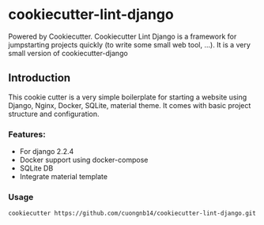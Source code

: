 # cookiecutter-lint-django

Powered by Cookiecutter. Cookiecutter Lint Django is a framework for jumpstarting projects quickly (to write some small web tool, ...). It is a very small version of cookiecutter-django

## Introduction
This cookie cutter is a very simple boilerplate for starting a website using Django, Nginx, Docker, SQLite, material theme. It comes with basic project structure and configuration.

### Features:

- For django 2.2.4
- Docker support using docker-compose
- SQLite DB
- Integrate material template

### Usage

`cookiecutter https://github.com/cuongnb14/cookiecutter-lint-django.git`

